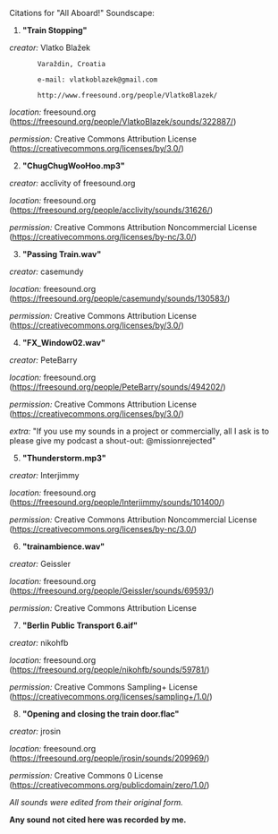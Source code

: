 Citations for "All Aboard!" Soundscape:


1. **"Train Stopping"**

*creator:* Vlatko Blažek

           Varaždin, Croatia

           e-mail: vlatkoblazek@gmail.com

           http://www.freesound.org/people/VlatkoBlazek/

*location:* freesound.org (https://freesound.org/people/VlatkoBlazek/sounds/322887/)

*permission:* Creative Commons Attribution License (https://creativecommons.org/licenses/by/3.0/)


2. **"ChugChugWooHoo.mp3"**

*creator:* acclivity of freesound.org

*location:* freesound.org (https://freesound.org/people/acclivity/sounds/31626/)

*permission:* Creative Commons Attribution Noncommercial License (https://creativecommons.org/licenses/by-nc/3.0/)


3. **"Passing Train.wav"**

*creator:* casemundy

*location:* freesound.org (https://freesound.org/people/casemundy/sounds/130583/)

*permission:* Creative Commons Attribution License (https://creativecommons.org/licenses/by/3.0/)


4. **"FX_Window02.wav"**

*creator:* PeteBarry

*location:* freesound.org (https://freesound.org/people/PeteBarry/sounds/494202/)

*permission:* Creative Commons Attribution License (https://creativecommons.org/licenses/by/3.0/)

*extra:* "If you use my sounds in a project or commercially, all I ask is to please give my podcast a shout-out: @missionrejected"


5. **"Thunderstorm.mp3"**

*creator:* Interjimmy

*location:* freesound.org (https://freesound.org/people/Interjimmy/sounds/101400/)

*permission:* Creative Commons Attribution Noncommercial License (https://creativecommons.org/licenses/by-nc/3.0/)


6. **"trainambience.wav"**

*creator:* Geissler

*location:* freesound.org (https://freesound.org/people/Geissler/sounds/69593/)

*permission:* Creative Commons Attribution License


7. **"Berlin Public Transport 6.aif"**

*creator:* nikohfb

*location:* freesound.org (https://freesound.org/people/nikohfb/sounds/59781/)

*permission:* Creative Commons Sampling+ License (https://creativecommons.org/licenses/sampling+/1.0/)


8. **"Opening and closing the train door.flac"**

*creator:* jrosin

*location:* freesound.org (https://freesound.org/people/jrosin/sounds/209969/)

*permission:* Creative Commons 0 License (https://creativecommons.org/publicdomain/zero/1.0/)


*All sounds were edited from their original form.*

**Any sound not cited here was recorded by me.**
